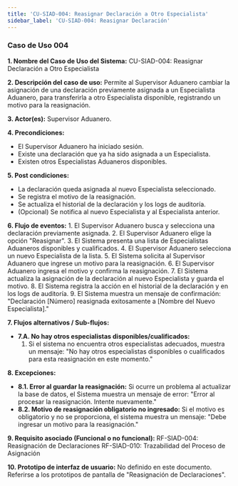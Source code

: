 ```yaml
---
title: 'CU-SIAD-004: Reasignar Declaración a Otro Especialista'
sidebar_label: 'CU-SIAD-004: Reasignar Declaración'
---
```


### Caso de Uso 004

**1. Nombre del Caso de Uso del Sistema:**
CU-SIAD-004: Reasignar Declaración a Otro Especialista

**2. Descripción del caso de uso:**
Permite al Supervisor Aduanero cambiar la asignación de una declaración previamente asignada a un Especialista Aduanero, para transferirla a otro Especialista disponible, registrando un motivo para la reasignación.

**3. Actor(es):**
Supervisor Aduanero.

**4. Precondiciones:**
* El Supervisor Aduanero ha iniciado sesión.
* Existe una declaración que ya ha sido asignada a un Especialista.
* Existen otros Especialistas Aduaneros disponibles.

**5. Post condiciones:**
* La declaración queda asignada al nuevo Especialista seleccionado.
* Se registra el motivo de la reasignación.
* Se actualiza el historial de la declaración y los logs de auditoría.
* (Opcional) Se notifica al nuevo Especialista y al Especialista anterior.

**6. Flujo de eventos:**
    1.  El Supervisor Aduanero busca y selecciona una declaración previamente asignada.
    2.  El Supervisor Aduanero elige la opción "Reasignar".
    3.  El Sistema presenta una lista de Especialistas Aduaneros disponibles y cualificados.
    4.  El Supervisor Aduanero selecciona un nuevo Especialista de la lista.
    5.  El Sistema solicita al Supervisor Aduanero que ingrese un motivo para la reasignación.
    6.  El Supervisor Aduanero ingresa el motivo y confirma la reasignación.
    7.  El Sistema actualiza la asignación de la declaración al nuevo Especialista y guarda el motivo.
    8.  El Sistema registra la acción en el historial de la declaración y en los logs de auditoría.
    9.  El Sistema muestra un mensaje de confirmación: "Declaración [Número] reasignada exitosamente a [Nombre del Nuevo Especialista]."

**7. Flujos alternativos / Sub-flujos:**
* **7.A. No hay otros especialistas disponibles/cualificados:**
    1.  Si el sistema no encuentra otros especialistas adecuados, muestra un mensaje: "No hay otros especialistas disponibles o cualificados para esta reasignación en este momento."

**8. Excepciones:**
* **8.1. Error al guardar la reasignación:** Si ocurre un problema al actualizar la base de datos, el Sistema muestra un mensaje de error: "Error al procesar la reasignación. Intente nuevamente."
* **8.2. Motivo de reasignación obligatorio no ingresado:** Si el motivo es obligatorio y no se proporciona, el sistema muestra un mensaje: "Debe ingresar un motivo para la reasignación."

**9. Requisito asociado (Funcional o no funcional):**
RF-SIAD-004: Reasignación de Declaraciones
RF-SIAD-010: Trazabilidad del Proceso de Asignación

**10. Prototipo de interfaz de usuario:**
No definido en este documento. Referirse a los prototipos de pantalla de "Reasignación de Declaraciones".